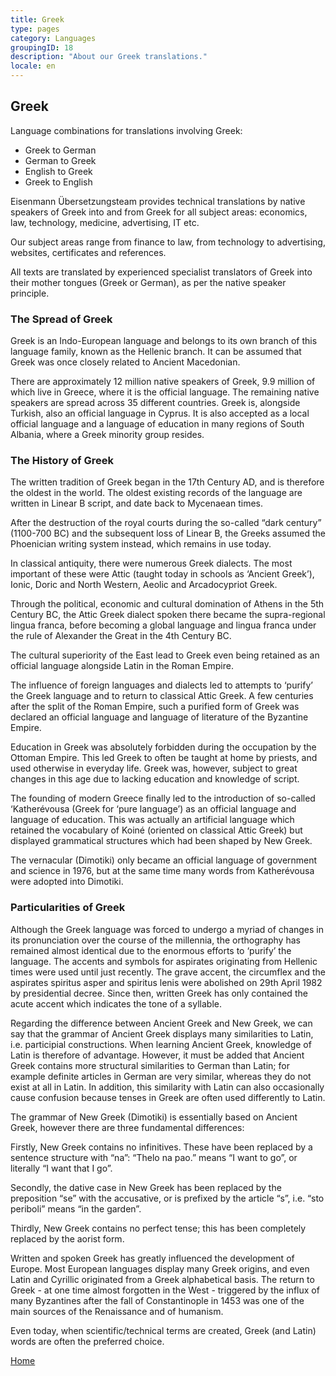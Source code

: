 ```yaml
---
title: Greek
type: pages
category: Languages
groupingID: 18
description: "About our Greek translations."
locale: en
---
```


## Greek

Language combinations for translations involving Greek:
- Greek to German
- German to Greek
- English to Greek
- Greek to English

Eisenmann Übersetzungsteam provides technical translations by native speakers of Greek into and from Greek for all subject areas: economics, law, technology, medicine, advertising, IT etc.

Our subject areas range from finance to law, from technology to advertising, websites, certificates and references.

All texts are translated by experienced specialist translators of Greek into their mother tongues (Greek or German), as per the native speaker principle.

### The Spread of Greek
Greek is an Indo-European language and belongs to its own branch of this language family, known as the Hellenic branch. It can be assumed that Greek was once closely related to Ancient Macedonian.

There are approximately 12 million native speakers of Greek, 9.9 million of which live in Greece, where it is the official language. The remaining native speakers are spread across 35 different countries. Greek is, alongside Turkish, also an official language in Cyprus. It is also accepted as a local official language and a language of education in many regions of South Albania, where a Greek minority group resides.

### The History of Greek
The written tradition of Greek began in the 17th Century AD, and is therefore the oldest in the world. The oldest existing records of the language are written in Linear B script, and date back to Mycenaean times.

After the destruction of the royal courts during the so-called “dark century” (1100-700 BC) and the subsequent loss of Linear B, the Greeks assumed the Phoenician writing system instead, which remains in use today.

In classical antiquity, there were numerous Greek dialects. The most important of these were Attic (taught today in schools as ‘Ancient Greek’), Ionic, Doric and North Western, Aeolic and Arcadocypriot Greek.

Through the political, economic and cultural domination of Athens in the 5th Century BC, the Attic Greek dialect spoken there became the supra-regional lingua franca, before becoming a global language and lingua franca under the rule of Alexander the Great in the 4th Century BC.

The cultural superiority of the East lead to Greek even being retained as an official language alongside Latin in the Roman Empire.

The influence of foreign languages and dialects led to attempts to ‘purify’ the Greek language and to return to classical Attic Greek. A few centuries after the split of the Roman Empire, such a purified form of Greek was declared an official language and language of literature of the Byzantine Empire.

Education in Greek was absolutely forbidden during the occupation by the Ottoman Empire. This led Greek to often be taught at home by priests, and used otherwise in everyday life. Greek was, however, subject to great changes in this age due to lacking education and knowledge of script.

The founding of modern Greece finally led to the introduction of so-called ‘Katherévousa (Greek for ‘pure language’) as an official language and language of education. This was actually an artificial language which retained the vocabulary of Koiné (oriented on classical Attic Greek) but displayed grammatical structures which had been shaped by New Greek.

The vernacular (Dimotiki) only became an official language of government and science in 1976, but at the same time many words from Katherévousa were adopted into Dimotiki.

### Particularities of Greek
Although the Greek language was forced to undergo a myriad of changes in its pronunciation over the course of the millennia, the orthography has remained almost identical due to the enormous efforts to ‘purify’ the language. The accents and symbols for aspirates originating from Hellenic times were used until just recently. The grave accent, the circumflex and the aspirates spiritus asper and spiritus lenis were abolished on 29th April 1982 by presidential decree. Since then, written Greek has only contained the acute accent which indicates the tone of a syllable.

Regarding the difference between Ancient Greek and New Greek, we can say that the grammar of Ancient Greek displays many similarities to Latin, i.e. participial constructions. When learning Ancient Greek, knowledge of Latin is therefore of advantage. However, it must be added that Ancient Greek contains more structural similarities to German than Latin; for example definite articles in German are very similar, whereas they do not exist at all in Latin. In addition, this similarity with Latin can also occasionally cause confusion because tenses in Greek are often used differently to Latin.

The grammar of New Greek (Dimotiki) is essentially based on Ancient Greek, however there are three fundamental differences:

Firstly, New Greek contains no infinitives. These have been replaced by a sentence structure with “na”: “Thelo na pao.” means “I want to go”, or literally “I want that I go”.

Secondly, the dative case in New Greek has been replaced by the preposition “se” with the accusative, or is prefixed by the article “s”, i.e. “sto periboli” means “in the garden”.

Thirdly, New Greek contains no perfect tense; this has been completely replaced by the aorist form.

Written and spoken Greek has greatly influenced the development of Europe. Most European languages display many Greek origins, and even Latin and Cyrillic originated from a Greek alphabetical basis. The return to Greek - at one time almost forgotten in the West - triggered by the influx of many Byzantines after the fall of Constantinople in 1453 was one of the main sources of the Renaissance and of humanism.

Even today, when scientific/technical terms are created, Greek (and Latin) words are often the preferred choice.

[Home](/about/landing)